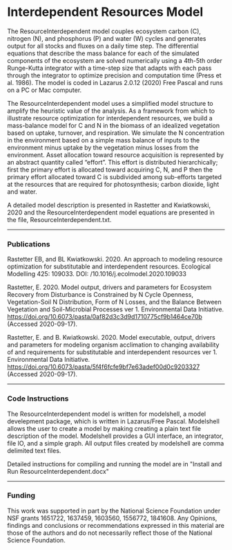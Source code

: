 # Interdependent Resources Model

The ResourceInterdependent model couples ecosystem carbon (C), nitrogen (N), and phosphorus (P) and water (W) cycles and generates output for all stocks and fluxes on a daily time step. The differential equations that describe the mass balance for each of the simulated components of the ecosystem are solved numerically using a 4th-5th order Runge-Kutta integrator with a time-step size that adapts with each pass through the integrator to optimize precision and computation time (Press et al. 1986).  The model is coded in Lazarus 2.0.12 (2020) Free Pascal and runs on a PC or Mac computer.

The ResourceInterdependent model uses a simplified model structure to amplify the heuristic value of the analysis. As a framework from which to illustrate resource optimization for interdependent resources, we build a mass-balance model for C and N in the biomass of an idealized vegetation based on uptake, turnover, and respiration. We simulate the N concentration in the environment based on a simple mass balance of inputs to the environment minus uptake by the vegetation minus losses from the environment. Asset allocation toward resource acquisition is represented by an abstract quantity called “effort”. This effort is distributed hierarchically; first the primary effort is allocated toward acquiring C, N, and P then the primary effort allocated toward C is subdivided among sub-efforts targeted at the resources that are required for photosynthesis; carbon dioxide, light and water.

A detailed model description is presented in Rastetter and Kwiatkowski, 2020 and the ResourceInterdependent model equations are presented in the file, ResourceInterdependent.txt.

--------------------------------------------------------------------------

### Publications 
Rastetter EB, and BL Kwiatkowski. 2020. An approach to modeling resource optimization for substitutable and interdependent resources. Ecological Modelling 425: 109033. DOI: /10.1016/j.ecolmodel.2020.109033

Rastetter, E. 2020. Model output, drivers and parameters for Ecosystem Recovery from Disturbance is Constrained by N Cycle Openness, Vegetation-Soil N Distribution, Form of N Losses, and the Balance Between Vegetation and Soil-Microbial Processes ver 1. Environmental Data Initiative. https://doi.org/10.6073/pasta/0af82d3c3d9d1710775cf9b1464ce70b (Accessed 2020-09-17).

Rastetter, E. and B. Kwiatkowski. 2020. Model executable, output, drivers and parameters for modeling organism acclimation to changing availability of and requirements for substitutable and interdependent resources ver 1. Environmental Data Initiative. https://doi.org/10.6073/pasta/5f4f6fcfe9bf7e63adef00d0c9203327 (Accessed 2020-09-17).

--------------------------------------------------------------------------
### Code Instructions 

The ResourceInterdependent model is written for modelshell, a model develepment package, which is written in Lazarus/Free Pascal. Modelshell allows the user to create a model by making creating a plain text file description of the model. Modelshell provides a GUI interface, an integrator, file IO, and a simple graph. All output files created by modelshell are comma delimited text files.

Detailed instructions for compiling and running the model are in "Install and Run ResourceInterdependent.docx"

--------------------------------
### Funding 
This work was supported in part by the National Science Foundation under NSF grants 1651722, 1637459, 1603560, 1556772, 1841608. Any Opinions, findings and conclusions or recommendations expressed in this material are those of the authors and do not necessarily reflect those of the National Science Foundation.
